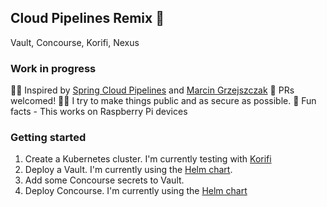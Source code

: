## Cloud Pipelines Remix 👋

Vault, Concourse, Korifi, Nexus

### Work in progress

🙋‍♀️ Inspired by [Spring Cloud Pipelines](https://github.com/spring-attic/spring-cloud-pipelines) and [Marcin Grzejszczak](https://github.com/marcingrzejszczak) 
🌈 PRs welcomed!
👩‍💻 I try to make things public and as secure as possible.
🍿 Fun facts - This works on Raspberry Pi devices

### Getting started

1. Create a Kubernetes cluster. I'm currently testing with [Korifi](https://tutorials.cloudfoundry.org/korifi/local-install/)
2. Deploy a Vault. I'm currently using the [Helm chart](https://github.com/hashicorp/vault-helm).
3. Add some Concourse secrets to Vault.
4. Deploy Concourse.  I'm currently using the [Helm chart](https://github.com/concourse/concourse-chart) 
